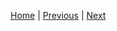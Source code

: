 [Home](./../../README.md) | [Previous](Tutorial/../../Part4/Part4.md) | [Next](Tutorial/../../Part6/Part6.md)